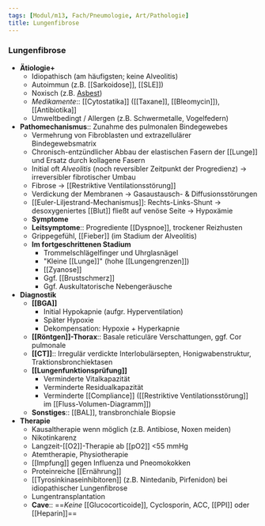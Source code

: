 ```yaml
---
tags: [Modul/m13, Fach/Pneumologie, Art/Pathologie]
title: Lungenfibrose
---
```

### Lungenfibrose
- **Ätiologie+**
	- Idiopathisch (am häufigsten; keine Alveolitis)
	- Autoimmun (z.B. [[Sarkoidose]], [[SLE]])
	- Noxisch (z.B. [Asbest](Pneumokoniosen.md))
	- *Medikamente*:: [[Cytostatika]] ([[Taxane]], [[Bleomycin]]), [[Antibiotika]]
	- Umweltbedingt / Allergen (z.B. Schwermetalle, Vogelfedern) 
- **Pathomechanismus**:: Zunahme des pulmonalen Bindegewebes
	- Vermehrung von Fibroblasten und extrazellulärer Bindegewebsmatrix
	- Chronisch-entzündlicher Abbau der elastischen Fasern der [[Lunge]] und Ersatz durch kollagene Fasern
	- Initial oft *Alveolitis* (noch reversibler Zeitpunkt der Progredienz) -> irreversibler fibrotischer Umbau
	- Fibrose -> [[Restriktive Ventilationsstörung]] 
	- Verdickung der Membranen → Gasaustausch- & Diffusionsstörungen 
	- [[Euler-Liljestrand-Mechanismus]]: Rechts-Links-Shunt → desoxygeniertes [[Blut]] fließt auf venöse Seite → Hypoxämie
	- **Symptome**
	- **Leitsymptome**:: Progrediente [[Dyspnoe]], trockener Reizhusten
	- Grippegefühl, [[Fieber]] (im Stadium der Alveolitis)
	- **Im fortgeschrittenen Stadium**
		- Trommelschlägelfinger und Uhrglasnägel
		- "Kleine [[Lunge]]" (hohe [[Lungengrenzen]])
		- [[Zyanose]]
		- Ggf. [[Brustschmerz]]
		- Ggf. Auskultatorische Nebengeräusche
- **Diagnostik**
	- **[[BGA]]**
		- Initial Hypokapnie (aufgr. Hyperventilation)
		- Später Hypoxie
		- Dekompensation: Hypoxie + Hyperkapnie
	- **[[Röntgen]]-Thorax**:: Basale reticuläre Verschattungen, ggf. Cor pulmonale
	- **[[CT]]**:: Irregulär verdickte Interlobulärsepten, Honigwabenstruktur, Traktionsbronchiektasen
	- **[[Lungenfunktionsprüfung]]**
		- Verminderte Vitalkapazität
		- Verminderte Residualkapazität
		- Verminderte [[Compliance]] ([[Restriktive Ventilationsstörung]] im [[Fluss-Volumen-Diagramm]])
	- **Sonstiges**:: [[BAL]], transbronchiale Biopsie
- **Therapie**
	- Kausaltherapie wenn möglich (z.B. Antibiose, Noxen meiden)
	- Nikotinkarenz
	- Langzeit-[[O2]]-Therapie ab [[pO2]] <55 mmHg
	- Atemtherapie, Physiotherapie
	- [[Impfung]] gegen Influenza und Pneomokokken
	- Proteinreiche [[Ernährung]]
	- [[Tyrosinkinaseinhibitoren]] (z.B. Nintedanib, Pirfenidon) bei idiopathischer Lungenfibrose
	- Lungentransplantation
	- **Cave**:: ==*Keine* [[Glucocorticoide]], Cyclosporin, ACC, [[PPI]] oder [[Heparin]]==